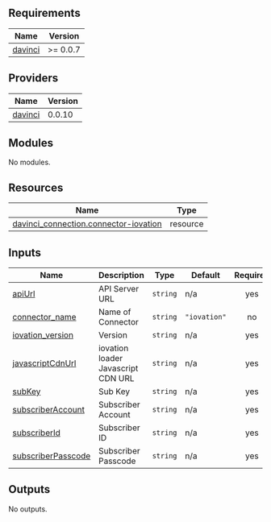 <!-- BEGIN_TF_DOCS -->
## Requirements

| Name | Version |
|------|---------|
| <a name="requirement_davinci"></a> [davinci](#requirement\_davinci) | >= 0.0.7 |

## Providers

| Name | Version |
|------|---------|
| <a name="provider_davinci"></a> [davinci](#provider\_davinci) | 0.0.10 |

## Modules

No modules.

## Resources

| Name | Type |
|------|------|
| [davinci_connection.connector-iovation](https://registry.terraform.io/providers/samir-gandhi/davinci/latest/docs/resources/connection) | resource |

## Inputs

| Name | Description | Type | Default | Required |
|------|-------------|------|---------|:--------:|
| <a name="input_apiUrl"></a> [apiUrl](#input\_apiUrl) | API Server URL | `string` | n/a | yes |
| <a name="input_connector_name"></a> [connector\_name](#input\_connector\_name) | Name of Connector | `string` | `"iovation"` | no |
| <a name="input_iovation_version"></a> [iovation\_version](#input\_iovation\_version) | Version | `string` | n/a | yes |
| <a name="input_javascriptCdnUrl"></a> [javascriptCdnUrl](#input\_javascriptCdnUrl) | iovation loader Javascript CDN URL | `string` | n/a | yes |
| <a name="input_subKey"></a> [subKey](#input\_subKey) | Sub Key | `string` | n/a | yes |
| <a name="input_subscriberAccount"></a> [subscriberAccount](#input\_subscriberAccount) | Subscriber Account | `string` | n/a | yes |
| <a name="input_subscriberId"></a> [subscriberId](#input\_subscriberId) | Subscriber ID | `string` | n/a | yes |
| <a name="input_subscriberPasscode"></a> [subscriberPasscode](#input\_subscriberPasscode) | Subscriber Passcode | `string` | n/a | yes |

## Outputs

No outputs.
<!-- END_TF_DOCS -->
